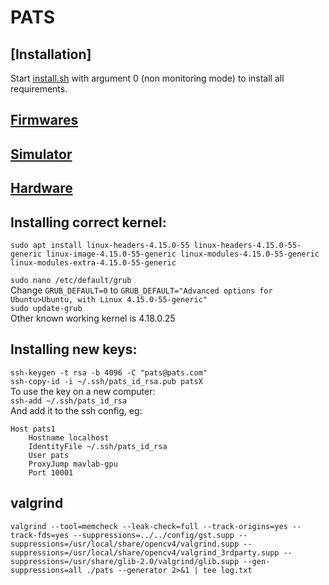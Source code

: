 # PATS

## [Installation]
Start [install.sh](base/install/install.sh) with argument 0 (non monitoring mode) to install all requirements.

## [Firmwares](config/firmwares/README.md)

## [Simulator](./doc/simulator.md)

## [Hardware](https://docs.google.com/document/d/1Bx1VfjAtfZx1tshCKbtL3htAQ21Cfe5XGOk_ckEZDgQ/edit#heading=h.kqrayfudspan)

## Installing correct kernel:
`sudo apt install linux-headers-4.15.0-55 linux-headers-4.15.0-55-generic linux-image-4.15.0-55-generic linux-modules-4.15.0-55-generic linux-modules-extra-4.15.0-55-generic`  

`sudo nano /etc/default/grub`  
Change `GRUB_DEFAULT=0` to `GRUB_DEFAULT="Advanced options for Ubuntu>Ubuntu, with Linux 4.15.0-55-generic"`  
`sudo update-grub`  
Other known working kernel is 4.18.0.25

## Installing new keys:  
`ssh-keygen -t rsa -b 4096 -C "pats@pats.com"`  
`ssh-copy-id -i ~/.ssh/pats_id_rsa.pub patsX`  
To use the key on a new computer:  
`ssh-add ~/.ssh/pats_id_rsa`  
And add it to the ssh config, eg:  
```
Host pats1
	Hostname localhost
	IdentityFile ~/.ssh/pats_id_rsa
	User pats
	ProxyJump mavlab-gpu
	Port 10001
```  

## valgrind
`valgrind --tool=memcheck --leak-check=full --track-origins=yes --track-fds=yes --suppressions=../../config/gst.supp --suppressions=/usr/local/share/opencv4/valgrind.supp --suppressions=/usr/local/share/opencv4/valgrind_3rdparty.supp --suppressions=/usr/share/glib-2.0/valgrind/glib.supp --gen-suppressions=all ./pats --generator 2>&1 | tee log.txt`
